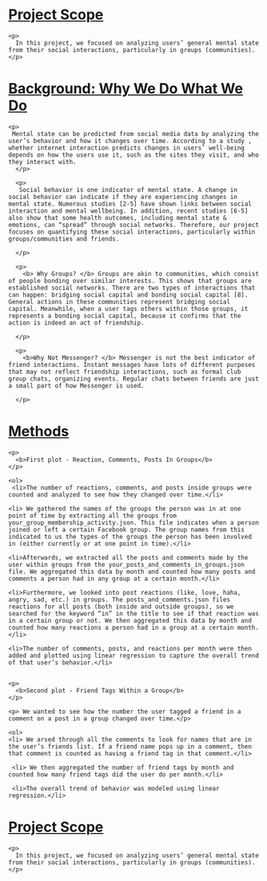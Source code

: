 <html lang="en">
  <head>
    <meta charset="utf-8">
    <meta http-equiv="X-UA-Compatible" content="IE=edge">
    <meta name="viewport" content="width=device-width, initial-scale=1">
  </head>  
  <body>
    <u><h1>Project Scope</h1></u>
    
    <p>
      In this project, we focused on analyzing users’ general mental state from their social interactions, particularly in groups (communities).
    </p>
    
  </body>
   <head>
    <meta charset="utf-7">
    <meta http-equiv="X-UA-Compatible" content="IE=edge">
    <meta name="viewport" content="width=device-width, initial-scale=1">
  </head>  
  <body>
    <u><h1>Background: Why We Do What We Do</h1></u>
    
    <p>
     Mental state can be predicted from social media data by analyzing the user’s behavior and how it changes over time. According to a study , whether internet interaction predicts changes in users’ well-being depends on how the users use it, such as the sites they visit, and who they interact with.
      </p>
      
      <p>
       Social behavior is one indicator of mental state. A change in social behavior can indicate if they are experiencing changes in mental state. Numerous studies [2-5] have shown links between social interaction and mental wellbeing. In addition, recent studies [6-5] also show that some health outcomes, including mental state & emotions, can “spread” through social networks. Therefore, our project focuses on quantifying these social interactions, particularly within groups/communities and friends.

      </p>
      
      <p>
        <b> Why Groups? </b> Groups are akin to communities, which consist of people bonding over similar interests. This shows that groups are established social networks. There are two types of interactions that can happen: bridging social capital and bonding social capital [8]. General actions in these communities represent bridging social capital. Meanwhile, when a user tags others within those groups, it represents a bonding social capital, because it confirms that the action is indeed an act of friendship.

      </p>
      
      <p>
        <b>Why Not Messenger? </b> Messenger is not the best indicator of friend interactions. Instant messages have lots of different purposes that may not reflect friendship interactions, such as formal club group chats, organizing events. Regular chats between friends are just a small part of how Messenger is used. 

      </p>
  </body>  
   <head>
    <meta charset="utf-8">
    <meta http-equiv="X-UA-Compatible" content="IE=edge">
    <meta name="viewport" content="width=device-width, initial-scale=1">
  </head>  
  <body>
    <u><h1>Methods</h1></u>
    
    <p>
      <b>First plot - Reaction, Comments, Posts In Groups</b>
    </p>
    
    <ol>
     <li>The number of reactions, comments, and posts inside groups were counted and analyzed to see how they changed over time.</li>
     
    <li> We gathered the names of the groups the person was in at one point of time by extracting all the groups from your_group_membership_activity.json. This file indicates when a person joined or left a certain Facebook group. The group names from this indicated to us the types of the groups the person has been involved in (either currently or at one point in time).</li>
    
    <li>Afterwards, we extracted all the posts and comments made by the user within groups from the your_posts_and_comments_in_groups.json file. We aggregated this data by month and counted how many posts and comments a person had in any group at a certain month.</li>
    
    <li>Furthermore, we looked into post reactions (like, love, haha, angry, sad, etc.) in groups. The posts_and_comments.json files reactions for all posts (both inside and outside groups), so we searched for the keyword “in” in the title to see if that reaction was in a certain group or not. We then aggregated this data by month and counted how many reactions a person had in a group at a certain month.</li>
    
    <li>The number of comments, posts, and reactions per month were then added and plotted using linear regression to capture the overall trend of that user’s behavior.</li>
   
    
    <p>
      <b>Second plot - Friend Tags Within a Group</b>
    </p>
    
    <p> We wanted to see how the number the user tagged a friend in a comment on a post in a group changed over time.</p>
    
    <ol>
    <li> We arsed through all the comments to look for names that are in the user’s friends list. If a friend name pops up in a comment, then that comment is counted as having a friend tag in that comment.</li>
    
     <li> We then aggregated the number of friend tags by month and counted how many friend tags did the user do per month.</li>
     
     <li>The overall trend of behavior was modeled using linear regression.</li>
  </body>
  <head>
    <meta charset="utf-8">
    <meta http-equiv="X-UA-Compatible" content="IE=edge">
    <meta name="viewport" content="width=device-width, initial-scale=1">
  </head>  
  <body>
    <u><h1>Project Scope</h1></u>
    
    <p>
      In this project, we focused on analyzing users’ general mental state from their social interactions, particularly in groups (communities).
    </p>
    
  </body>
</html>
